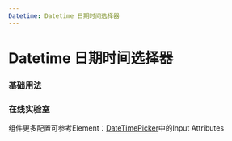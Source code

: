 ```yaml
---
Datetime: Datetime 日期时间选择器
---
```

# Datetime 日期时间选择器

### 基础用法

<ClientOnly>
<field-datetime-demo blockName="datetimeField1" onlineDemo="https://codepen.io/w3cmark/pen/mdbjzbr"/>
</ClientOnly>

### 在线实验室
<ClientOnly>
<ams-config name="datetime" type="field"/>
</ClientOnly>

组件更多配置可参考Element：[DateTimePicker](http://element-cn.eleme.io/#/zh-CN/component/datetime-picker)中的Input Attributes
